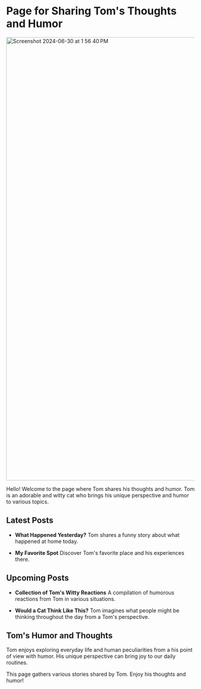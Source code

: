 # Page for Sharing Tom's Thoughts and Humor
<img width="1185" alt="Screenshot 2024-06-30 at 1 56 40 PM" src="https://github.com/Tomstweet/Home/assets/174220171/7fdc5a40-360f-4714-ae75-c20f2e292eac">

Hello! Welcome to the page where Tom shares his thoughts and humor. Tom is an adorable and witty cat who brings his unique perspective and humor to various topics.

## Latest Posts

- **What Happened Yesterday?**
  Tom shares a funny story about what happened at home today.

- **My Favorite Spot**
  Discover Tom's favorite place and his experiences there.

## Upcoming Posts

- **Collection of Tom's Witty Reactions**
  A compilation of humorous reactions from Tom in various situations.

- **Would a Cat Think Like This?**
  Tom imagines what people might be thinking throughout the day from a Tom's perspective.

## Tom's Humor and Thoughts

Tom enjoys exploring everyday life and human peculiarities from a his point of view with humor. His unique perspective can bring joy to our daily routines.

This page gathers various stories shared by Tom. Enjoy his thoughts and humor!
